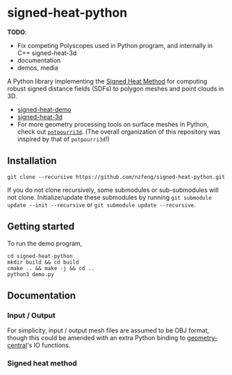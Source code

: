 # signed-heat-python

**TODO**:
* Fix competing Polyscopes used in Python program, and internally in C++ signed-heat-3d
* documentation
* demos, media

A Python library implementing the [Signed Heat Method](https://nzfeng.github.io/research/SignedHeatMethod/index.html) for computing robust signed distance fields (SDFs) to polygon meshes and point clouds in 3D.

* [signed-heat-demo](https://github.com/nzfeng/signed-heat-demo)
* [signed-heat-3d](https://github.com/nzfeng/signed-heat-3d)
* For more geometry processing tools on surface meshes in Python, check out [`potpourri3d`](https://github.com/nmwsharp/potpourri3d). (The overall organization of this repository was inspired by that of `potpourri3d`!)

## Installation

```
git clone --recursive https://github.com/nzfeng/signed-heat-python.git
```

If you do not clone recursively, some submodules or sub-submodules will not clone. Initialize/update these submodules by running `git submodule update --init --recursive` or `git submodule update --recursive`.

## Getting started

To run the demo program, 

```
cd signed-heat-python
mkdir build && cd build
cmake .. && make -j && cd ..
python3 demo.py
```

## Documentation

### Input / Output

For simplicity, input / output mesh files are assumed to be OBJ format, though this could be amended with an extra Python binding to [geometry-central](https://geometry-central.net/)'s IO functions.

### Signed heat method
